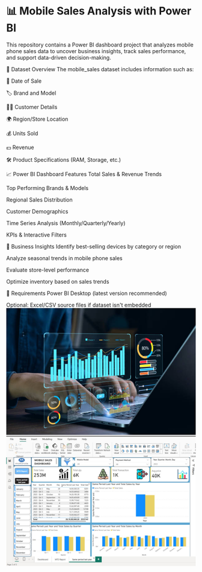 # 📊 Mobile Sales Analysis with Power BI
This repository contains a Power BI dashboard project that analyzes mobile phone sales data to uncover business insights, track sales performance, and support data-driven decision-making.

📁 Dataset Overview
The mobile_sales dataset includes information such as:

📅 Date of Sale

🏷️ Brand and Model

🧑‍💼 Customer Details

🌍 Region/Store Location

💰 Units Sold

💵 Revenue

🛠️ Product Specifications (RAM, Storage, etc.)

📈 Power BI Dashboard Features
Total Sales & Revenue Trends

Top Performing Brands & Models

Regional Sales Distribution

Customer Demographics

Time Series Analysis (Monthly/Quarterly/Yearly)

KPIs & Interactive Filters

🎯 Business Insights
Identify best-selling devices by category or region

Analyze seasonal trends in mobile phone sales

Evaluate store-level performance

Optimize inventory based on sales trends


📌 Requirements
Power BI Desktop (latest version recommended)

Optional: Excel/CSV source files if dataset isn't embedded
![image alt](https://github.com/Ashwini2002BV/Mobile-Sales-Data/blob/cc6a64c3f6d5c002bd04c9a4aeca4cb885572702/MOBILE_SALES%20_DATA%20IMAGE.jpg)
![image alt](https://github.com/Ashwini2002BV/Mobile-Sales-Data/blob/8333a6a9a1cf981e51c9065a3eba634de90e73ad/412854428aa246cdade369cc8b30b2b8.jpg)



